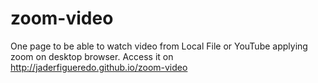 # zoom-video
One page to be able to watch video from Local File or YouTube applying zoom on desktop browser.
Access it on http://jaderfigueredo.github.io/zoom-video
